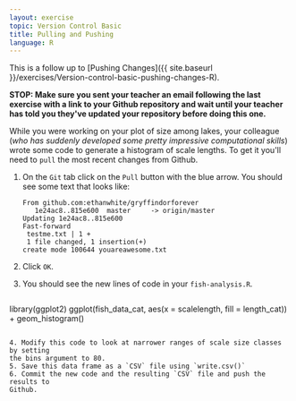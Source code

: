 ```yaml
---
layout: exercise
topic: Version Control Basic
title: Pulling and Pushing
language: R
---
```


This is a follow up to
[Pushing Changes]({{ site.baseurl }}/exercises/Version-control-basic-pushing-changes-R).

**STOP: Make sure you sent your teacher an email following the last exercise
with a link to your Github repository and wait until your teacher has told you
they've updated your repository before doing this one.**

While you were working on your plot of size among lakes, your colleague (*who
has suddenly developed some pretty impressive computational skills*) wrote some
code to generate a histogram of scale lengths. To get it you'll need to `pull`
the most recent changes from Github.

1. On the `Git` tab click on the `Pull` button with the blue arrow. You should
   see some text that looks like:

   ```
   From github.com:ethanwhite/gryffindorforever
      1e24ac8..815e600  master     -> origin/master
   Updating 1e24ac8..815e600
   Fast-forward
    testme.txt | 1 +
    1 file changed, 1 insertion(+)
   create mode 100644 youareawesome.txt
   ```

2. Click `OK`.
3. You should see the new lines of code in your `fish-analysis.R`.

   ```
library(ggplot2)
ggplot(fish_data_cat, aes(x = scalelength, fill = length_cat)) +
  geom_histogram()
   ``` 

4. Modify this code to look at narrower ranges of scale size classes by setting 
   the bins argument to 80. 
5. Save this data frame as a `CSV` file using `write.csv()`
6. Commit the new code and the resulting `CSV` file and push the results to
   Github.
